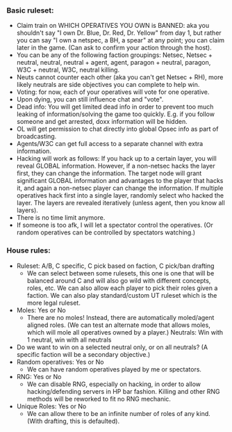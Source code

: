 
### Basic ruleset:

- Claim train on WHICH OPERATIVES YOU OWN is BANNED: aka you shouldn't say "I own Dr. Blue, Dr. Red, Dr. Yellow" from day 1, but rather you can say "I own a netspec, a BH, a spear" at any point; you can claim later in the game. (Can ask to confirm your action through the host).
- You can be any of the following faction groupings: Netsec, Netsec + neutral, neutral, neutral + agent, agent, paragon + neutral, paragon, W3C + neutral, W3C, neutral killing.
- Neuts cannot counter each other (aka you can't get Netsec + RH), more likely neutrals are side objectives you can complete to help win.
- Voting: for now, each of your operatives will vote for one operative.
- Upon dying, you can still influence chat and "vote".
- Dead info: You will get limited dead info in order to prevent too much leaking of information/solving the game too quickly. E.g. if you follow someone and get arrested, doxx information will be hidden.
- OL will get permission to chat directly into global Opsec info as part of broadcasting.
- Agents/W3C can get full access to a separate channel with extra information.
- Hacking will work as follows: If you hack up to a certain layer, you will reveal GLOBAL information. However, if a non-netsec hacks the layer first, they can change the information. The target node will grant significant GLOBAL information and advantages to the player that hacks it, and again a non-netsec player can change the information. If multiple operatives hack first into a single layer, randomly select who hacked the layer. The layers are revealed iteratively (unless agent, then you know all layers).
- There is no time limit anymore.
- If someone is too afk, I will let a spectator control the operatives. (Or random operatives can be controlled by spectators watching.)

### House rules:

- Ruleset: A/B, C specific, C pick based on faction, C pick/ban drafting
    - We can select between some rulesets, this one is one that will be balanced around C and will also go wild with different concepts, roles, etc. We can also allow each player to pick their roles given a faction. We can also play standard/custom UT ruleset which is the more legal ruleset.
- Moles: Yes or No
    - There are no moles! Instead, there are automatically moled/agent aligned roles. (We can test an alternate mode that allows moles, which will mole all operatives owned by a player.) Neutrals: Win with 1 neutral, win with all neutrals
- Do we want to win on a selected neutral only, or on all neutrals? (A specific faction will be a secondary objective.)
- Random operatives: Yes or No
    - We can have random operatives played by me or spectators.
- RNG: Yes or No
    - We can disable RNG, especially on hacking, in order to allow hacking/defending servers in HP bar fashion. Killing and other RNG methods will be reworked to fit no RNG mechanic.
- Unique Roles: Yes or No
    - We can allow there to be an infinite number of roles of any kind. (With drafting, this is defaulted).

<br>

